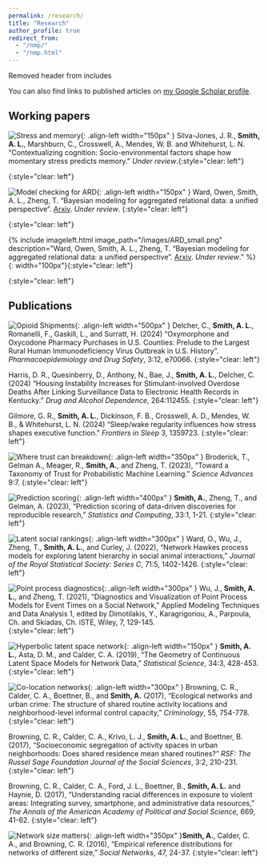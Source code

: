 ```yaml
---
permalink: /research/
title: "Research"
author_profile: true
redirect_from: 
  - "/nmp/"
  - "/nmp.html"
---
```

Removed header from includes

You can also find links to published articles on [my Google Scholar profile](https://scholar.google.com/citations?user=8Ber9F0AAAAJ&hl=en&oi=sra).

Working papers
----
![Stress and memory](/images/Jillian.png){: .align-left width="150px" } Silva-Jones, J. R., **Smith, A. L.**, Marshburn, C., Crosswell, A., Mendes, W. B. and Whitehurst, L. N. “Contextualizing cognition: Socio-environmental factors shape how momentary stress predicts memory.” *Under review*.{:style="clear: left"}

{:style="clear: left"}

![Model checking for ARD](/images/ARD_small.png){: .align-left width="150px" } Ward, Owen, Smith, A. L., Zheng, T. “Bayesian modeling for aggregated relational data:  a unified perspective”. [Arxiv](http://arxiv.org/abs/2506.21353). *Under review*. 
{:style="clear: left"}


{:style="clear: left"}

{% include imageleft.html image_path="/images/ARD_small.png" description="Ward, Owen, Smith, A. L., Zheng, T. “Bayesian modeling for aggregated relational data:  a unified perspective”. [Arxiv](http://arxiv.org/abs/2506.21353). *Under review*." %}{: width="100px"}{:style="clear: left"}

{:style="clear: left"}

Publications 
-----
![Opioid Shipments](/images/ARCOS_nolegend.png){: .align-left width="500px" } Delcher, C., **Smith, A. L.**, Romanelli, F., Gaskill, L., and Surratt, H. (2024) “Oxymorphone and Oxycodone Pharmacy Purchases in U.S. Counties: Prelude to the Largest Rural Human Immunodeficiency Virus Outbreak in U.S. History”. *Pharmacoepidemiology and Drug Safety*, 3:12, e70066. 
{:style="clear: left"}

Harris, D. R., Quesinberry, D., Anthony, N., Bae, J., **Smith, A. L.**, Delcher, C. (2024) “Housing Instability Increases for Stimulant-involved Overdose Deaths After Linking Surveillance Data to Electronic Health Records in Kentucky.” *Drug and Alcohol Dependence*, 264:112455. 
{:style="clear: left"}

Gilmore, G. R., **Smith, A. L.**, Dickinson, F. B., Crosswell, A. D., Mendes, W. B., & Whitehurst, L. N. (2024) “Sleep/wake regularity influences how stress shapes executive function.” *Frontiers in Sleep* 3, 1359723. 
{:style="clear: left"}

![Where trust can breakdown](/images/Taxonomy.png){: .align-left width="350px" }  Broderick, T., Gelman A., Meager, R., **Smith, A.**, and Zheng, T. (2023), “Toward a Taxonomy of Trust for Probabilistic Machine Learning.”  *Science Advances* 9:7. 
{:style="clear: left"}

![Prediction scoring](/images/PredScoring.png){: .align-left width="400px" } **Smith, A.**, Zheng, T., and Gelman, A. (2023), “Prediction scoring of data-driven discoveries for reproducible research,” *Statistics and Computing*, 33:1, 1-21. 
{:style="clear: left"}

![Latent social rankings](/images/OwenMMHP.png){: .align-left width="300px" } Ward, O., Wu, J., Zheng, T., **Smith, A. L.**, and Curley, J. (2022), “Network Hawkes process models for exploring latent hierarchy in social animal interactions,” *Journal of the Royal Statistical Society: Series C*, 71:5, 1402-1426. 
{:style="clear: left"}

![Point process diagnostics](/images/Jing.png){: .align-left width="300px" } Wu, J., **Smith, A. L.**, and Zheng, T. (2021), “Diagnostics and Visualization of Point Process Models for Event Times on a Social Network,” Applied Modeling Techniques and Data Analysis 1, edited by Dimotilakis, Y., Karagrigoriou, A., Parpoula, Ch. and Skiadas, Ch.  iSTE, Wiley, 7, 129-145.  
{:style="clear: left"}

![Hyperbolic latent space network](/images/Hyperbola3.png){: .align-left width="150px" } **Smith, A. L.**, Asta, D. M., and Calder, C. A. (2019), “The Geometry of Continuous Latent Space Models for Network Data,” *Statistical Science*, 34:3, 428-453. 
{:style="clear: left"}

![Co-location networks](/images/Browning.png){: .align-left width="300px" } Browning, C. R., Calder, C. A., Boettner, B., and **Smith, A.** (2017), “Ecological networks and urban crime:  The structure of shared routine activity locations and neighborhood-level informal control capacity,” *Criminology*, 55, 754-778. 
{:style="clear: left"}

Browning, C. R., Calder, C. A., Krivo, L. J., **Smith, A. L.**, and Boettner, B. (2017), “Socioeconomic segregation of activity spaces in urban neighborhoods:  Does shared residence mean shared routines?” *RSF:  The Russel Sage Foundation Journal of the Social Sciences*, 3:2, 210-231. 
{:style="clear: left"}
	
Browning, C. R., Calder, C. A., Ford, J. L., Boettner, B., **Smith, A. L.** and Haynie, D. (2017), “Understanding racial differences in exposure to violent areas:  Integrating survey, smartphone, and administrative data resources,” *The Annals of the American Academy of Political and Social Science*, 669, 41-62. 
{:style="clear: left"}

![Network size matters](/images/SocialNetworks.png){: .align-left width="350px" }**Smith, A.**, Calder, C. A., and Browning, C. R. (2016), “Empirical reference distributions for networks of different size,” *Social Networks*, 47, 24-37. 
{:style="clear: left"}
